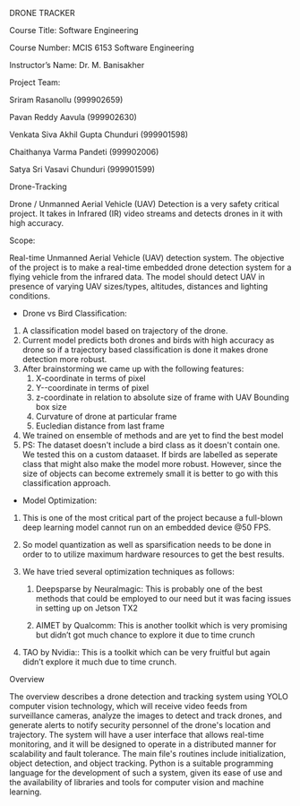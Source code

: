 DRONE TRACKER

Course Title: Software Engineering

Course Number: MCIS 6153 Software Engineering

Instructor’s Name: Dr. M. Banisakher

Project Team:

Sriram Rasanollu (999902659)

Pavan Reddy Aavula (999902630)

Venkata Siva Akhil Gupta Chunduri (999901598)

Chaithanya Varma Pandeti (999902006)

Satya Sri Vasavi Chunduri (999901599)



Drone-Tracking

Drone / Unmanned Aerial Vehicle (UAV) Detection is a very safety critical project. It takes in Infrared (IR) video streams and detects drones in it with high accuracy.

Scope:

Real-time Unmanned Aerial Vehicle (UAV) detection system. The objective of the project is to make a real-time embedded drone detection system for a flying vehicle from the infrared data. The model should detect UAV in presence of varying UAV sizes/types, altitudes, distances and lighting conditions.



* Drone vs Bird Classification:

1. A classification model based on trajectory of the drone.
2. Current model predicts both drones and birds with high accuracy as drone so if a trajectory based classification is done it makes drone detection more robust.
3. After brainstorming we came up with the following features:
   1. X-coordinate in terms of pixel
   2. Y--coordinate in terms of pixel
   3. z-coordinate in relation to absolute size of frame with UAV Bounding box size
   4. Curvature of drone at particular frame
   5. Eucledian distance from last frame
4. We trained on ensemble of methods and are yet to find the best model
5. PS: The dataset doesn't include a bird class as it doesn't contain one. We tested this on a custom dataaset. If birds are labelled as seperate class that might also make the model more robust. However, since the size of objects can become extremely small it is better to go with this classification approach.

* Model Optimization:

1. This is one of the most critical part of the project because a full-blown deep learning model cannot run on an embedded device @50 FPS.
2. So model quantization as well as sparsification needs to be done in order to to utilize maximum hardware resources to get the best results.
3. We have tried several optimization techniques as follows:

   1. Deepsparse by Neuralmagic: This is probably one of the best methods that could be employed to our need but it was facing issues in setting up on Jetson TX2

   2. AIMET by Qualcomm: This is another toolkit which is very promising but didn’t got much chance to explore it due to time crunch

1. TAO by Nvidia:: This is a toolkit which can be very fruitful but again didn’t explore it much due to time crunch.

Overview

The overview describes a drone detection and tracking system using YOLO computer vision technology, which will receive video feeds from surveillance cameras, analyze the images to detect and track drones, and generate alerts to notify security personnel of the drone's location and trajectory. The system will have a user interface that allows real-time monitoring, and it will be designed to operate in a distributed manner for scalability and fault tolerance. The main file's routines include initialization, object detection, and object tracking. Python is a suitable programming language for the development of such a system, given its ease of use and the availability of libraries and tools for computer vision and machine learning.